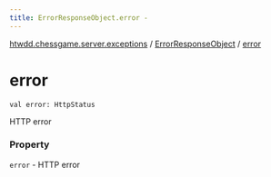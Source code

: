 ```yaml
---
title: ErrorResponseObject.error - 
---
```


[htwdd.chessgame.server.exceptions](../index.html) / [ErrorResponseObject](index.html) / [error](./error.html)

# error

`val error: HttpStatus`

HTTP error

### Property

`error` - HTTP error